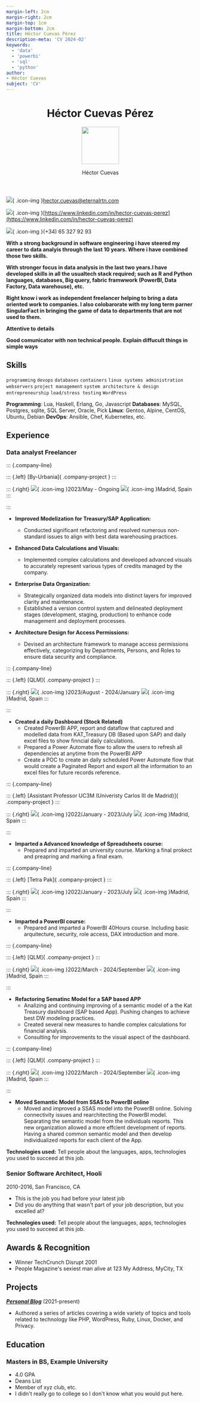 ```yaml
---
margin-left: 2cm
margin-right: 2cm
margin-top: 1cm
margin-bottom: 2cm
title: Héctor Cuevas Pérez
description-meta: 'CV 2024-02'
keywords:
  - 'data'
  - 'powerbi'
  - 'sql'
  - 'python'
author:
- Héctor Cuevas
subject: 'CV'
---
```


<header id="title-block-header-own">
  <h1 class="title">Héctor Cuevas Pérez</h1>
  <img class="header-img" src="../static/Hector-Rounder.png" width="100px" height="auto">
  <p class="author">Héctor Cuevas</p>
</header>

![](../static/envelope-solid.svg){ .icon-img  }hector.cuevas@eternalrtn.com

![](../static/linkedin.svg){ .icon-img  }[https://www.linkedin.com/in/hector-cuevas-perez](https://www.linkedin.com/in/hector-cuevas-perez)

![](../static/mobile-screen-button-solid.svg){ .icon-img  }(+34) 65 327 92 93


<!-- ###### [[example.com](https://example.com)] . [ me@example.com] . [ 123 456 7890 ]  -->

**With a strong background in software engineering i have steered my career to data analyis through the last 10 years. Where i have combined those two skills.**

**With stronger focus in data analysis in the last two years.I have developed skills in all the usualtech stack required; such as R and Python languages, databases, Big query, fabric framwwork (PowerBI, Data Factory, Data warehouse), etc.**

**Right know i work as independent freelancer helping to bring a data oriented work to companies. I also colobarorate with my long term parner SingularFact in bringing the game of data to departments that are not used to them.**

**Attentive to details**

**Good comunicator with non technical people. Explain diffucult things in simple ways**

## Skills

```programming```
```devops```
```databases```
```containers```
```linux systems administration```
```webservers```
```project management```
```system architecture & design```
```entrepreneurship```
```load/stress testing```
```WordPress```

**Programming**: Lua, Haskell, Erlang, Go, Javascript
**Databases**: MySQL, Postgres, sqlite, SQL Server, Oracle, Pick
**Linux**: Gentoo, Alpine, CentOS, Ubuntu, Debian
**DevOps**: Ansible, Chef, Kubernetes, etc.

## Experience

### Data analyst Freelancer 

::: {.company-line}

::: {.left}
[By-Urbania]{ .company-project }
:::

::: {.right}
![](../static/calendar-regular.svg){ .icon-img  }2023/May - Ongoing ![](../static/location-dot-solid.svg){ .icon-img }Madrid, Spain 
:::

:::

- **Improved Modelization for Treasury/SAP Application:** 
  - Conducted significant refactoring and resolved numerous non-standard issues to align with best data warehousing practices.

- **Enhanced Data Calculations and Visuals:** 
  - Implemented complex calculations and developed advanced visuals to accurately represent various types of credits managed by the company.

- **Enterprise Data Organization:** 
  - Strategically organized data models into distinct layers for improved clarity and maintenance.
  - Established a version control system and delineated deployment stages (development, staging, production) to enhance code management and deployment processes.

- **Architecture Design for Access Permissions:** 
  - Devised an architecture framework to manage access permissions effectively, categorizing by Departments, Persons, and Roles to ensure data security and compliance.


::: {.company-line}

::: {.left}
[QLM]{ .company-project }
:::

::: {.right}
![](../static/calendar-regular.svg){ .icon-img  }2023/August - 2024/January ![](../static/location-dot-solid.svg){ .icon-img }Madrid, Spain 
:::

:::

- **Created a daily Dashboard (Stock Related)** 
  - Created PowerBI APP, report and dataflow that captured and modelled data from KAT_Treasury DB (Based upon SAP) and daily excel files to show finncial daily calculations.
  - Prepared a Power Automate flow to allow the users to refresh all dependencies at anytime from the PowerBI APP
  - Create a POC to create an daily scheduled Power Automate flow that would create a Paginated Report and export all the information to an excel files for future records reference.




::: {.company-line}

::: {.left}
[Assistant Professor UC3M (Univeristy Carlos III de Madrid)]{ .company-project }
:::

::: {.right}
![](../static/calendar-regular.svg){ .icon-img  }2022/January - 2023/July ![](../static/location-dot-solid.svg){ .icon-img }Madrid, Spain 
:::

:::

- **Imparted a Advanced knowledge of Spreadsheets course:** 
  - Prepared and imparted an university course. Marking a final prokect and preapring and marking a final exam.


::: {.company-line}

::: {.left}
[Tetra Pak]{ .company-project }
:::

::: {.right}
![](../static/calendar-regular.svg){ .icon-img  }2022/January - 2023/July ![](../static/location-dot-solid.svg){ .icon-img }Madrid, Spain 
:::

:::

- **Imparted a PowerBI course:** 
  - Prepared and imparted a PowerBI 40Hours course. Including basic arquitecture, security, role access, DAX introduction and more.

::: {.company-line}

::: {.left}
[QLM]{ .company-project }
:::

::: {.right}
![](../static/calendar-regular.svg){ .icon-img  }2022/March - 2024/September ![](../static/location-dot-solid.svg){ .icon-img }Madrid, Spain 
:::

:::

- **Refactoring Sematinc Model for a SAP based APP** 
  - Analizing and continuing improving of a semantic model of a the Kat Treasury dashboard (SAP based App). Pushing changes to achieve best DW modeling practices.
  - Created several new measures to handle complex calculations for financial analysis.
  - Consulting for improvements to the visual aspect of the dashboard.


::: {.company-line}

::: {.left}
[QLM]{ .company-project }
:::

::: {.right}
![](../static/calendar-regular.svg){ .icon-img  }2022/March - 2024/September ![](../static/location-dot-solid.svg){ .icon-img }Madrid, Spain 
:::

:::

- **Moved Semantic Model from SSAS to PowerBI online** 
  - Moved and improved a SSAS model into the PowerBI online. Solving connectivity issues and rearchitecting the PowerBI model. Separating the semantic model from the individuals reports. This new organization allowed a more effcient development of reports. Having a shared common semantic model and then develop individualized reports for each client of the App.


**Technologies used:** Tell people about the languages, apps, technologies you used to succeed at this job.

### Senior Software Architect, Hooli

2010-2016, San Francisco, CA

- This is the job you had before your latest job
- Did you do anything that wasn't part of your job description, but you excelled at?

**Technologies used:** Tell people about the languages, apps, technologies you used to succeed at this job.

## Awards & Recognition

- Winner TechCrunch Disrupt 2001
- People Magazine's sexiest man alive at 123 My Address, MyCity, TX

## Projects

**[*Personal Blog*](http://luther.io)** (2021-present)

- Authored a series of articles covering a wide variety of topics and tools related to technology like PHP, WordPress, Ruby, Linux, Docker, and Privacy.

## Education

### Masters in BS, Example University

- 4.0 GPA
- Deans List
- Member of xyz club, etc.
- I didn't really go to college so I don't know what you would put here.

<!-- <script>
// Option when using wkhtmltopdf to work with images paths

// Get current PATH  
var PATH = window.location.href.substring(0, window.location.href.lastIndexOf('/') + 1);
</script>

<span class="test-align">
  <img class="test-img" src="" id="linkedin" width="50px" height="50px">
  <span>Your NEW !! text here beside the image.</span>
</span>

<script>
document.getElementById('linkedin').src = PATH + "/static/linkedin.svg";
</script> -->